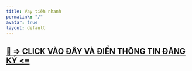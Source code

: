 ```yaml
---
title: Vay tiền nhanh
permalink: "/"
avatar: true
layout: default
---
```


##             [🚀 => CLICK VÀO ĐÂY VÀ ĐIỀN THÔNG TIN ĐĂNG KÝ <=](https://doctordong.vn)
